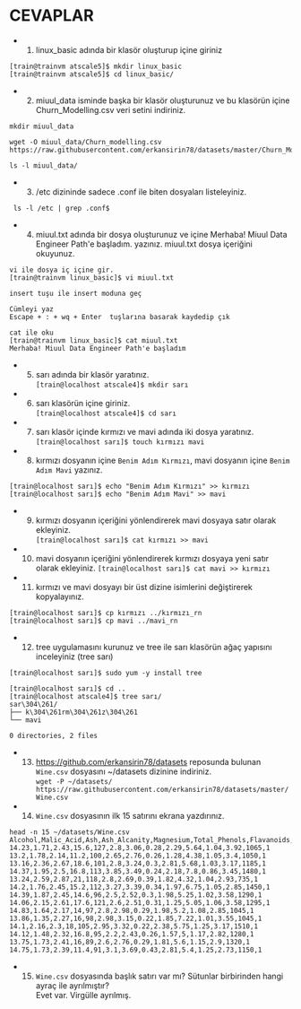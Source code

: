 # CEVAPLAR


- 1. linux_basic adında bir klasör oluşturup içine giriniz
```
[train@trainvm atscale5]$ mkdir linux_basic
[train@trainvm atscale5]$ cd linux_basic/
```

- 2. miuul_data isminde başka bir klasör oluşturunuz ve bu klasörün içine  Churn_Modelling.csv veri setini indiriniz.
```
mkdir miuul_data

wget -O miuul_data/Churn_modelling.csv https://raw.githubusercontent.com/erkansirin78/datasets/master/Churn_Modelling.csv

ls -l miuul_data/
```

- 3. /etc dizininde sadece .conf ile biten dosyaları listeleyiniz.
```
 ls -l /etc | grep .conf$
```

- 4. miuul.txt adında bir dosya oluşturunuz ve içine Merhaba! Miuul Data Engineer Path'e başladım. yazınız. miuul.txt dosya içeriğini okuyunuz.
```
vi ile dosya iç içine gir.
[train@trainvm linux_basic]$ vi miuul.txt

insert tuşu ile insert moduna geç

Cümleyi yaz 
Escape + : + wq + Enter  tuşlarına basarak kaydedip çık 

cat ile oku 
[train@trainvm linux_basic]$ cat miuul.txt
Merhaba! Miuul Data Engineer Path'e başladım
```


- 5. sarı adında bir klasör yaratınız.  
` [train@localhost atscale4]$ mkdir sarı `

- 6. sarı klasörün içine giriniz.  
` [train@localhost atscale4]$ cd sarı `  

- 7. sarı klasör içinde kırmızı ve mavi adında iki dosya yaratınız.  
` [train@localhost sarı]$ touch kırmızı mavi  `  

- 8. kırmızı  dosyanın içine `Benim Adım Kırmızı`, mavi dosyanın içine `Benim Adım Mavi` yazınız.
```
[train@localhost sarı]$ echo "Benim Adım Kırmızı" >> kırmızı
[train@localhost sarı]$ echo "Benim Adım Mavi" >> mavi
```

- 9. kırmızı dosyanın içeriğini yönlendirerek mavi dosyaya satır olarak ekleyiniz.  
` [train@localhost sarı]$ cat kırmızı >> mavi  `  

- 10. mavi dosyanın içeriğini yönlendirerek kırmızı dosyaya yeni satır olarak ekleyiniz.
` [train@localhost sarı]$ cat mavi >> kırmızı  ` 

- 11. kırmızı ve mavi dosyayı bir üst dizine isimlerini değiştirerek kopyalayınız.
```
[train@localhost sarı]$ cp kırmızı ../kırmızı_rn
[train@localhost sarı]$ cp mavi ../mavi_rn
```
- 12. tree uygulamasını kurunuz ve tree ile sarı klasörün ağaç yapısını inceleyiniz (tree sarı)
```
[train@localhost sarı]$ sudo yum -y install tree

[train@localhost sarı]$ cd ..
[train@localhost atscale4]$ tree sarı/
sar\304\261/
├── k\304\261rm\304\261z\304\261
└── mavi

0 directories, 2 files
```
- 13. https://github.com/erkansirin78/datasets reposunda bulunan `Wine.csv` dosyasını ~/datasets dizinine indiriniz.  
` wget -P ~/datasets/ https://raw.githubusercontent.com/erkansirin78/datasets/master/Wine.csv ` 

- 14. `Wine.csv` dosyasının ilk 15 satırını ekrana yazdırınız.
```
head -n 15 ~/datasets/Wine.csv
Alcohol,Malic_Acid,Ash,Ash_Alcanity,Magnesium,Total_Phenols,Flavanoids,Nonflavanoid_Phenols,Proanthocyanins,Color_Intensity,Hue,OD280,Proline,Customer_Segment
14.23,1.71,2.43,15.6,127,2.8,3.06,0.28,2.29,5.64,1.04,3.92,1065,1
13.2,1.78,2.14,11.2,100,2.65,2.76,0.26,1.28,4.38,1.05,3.4,1050,1
13.16,2.36,2.67,18.6,101,2.8,3.24,0.3,2.81,5.68,1.03,3.17,1185,1
14.37,1.95,2.5,16.8,113,3.85,3.49,0.24,2.18,7.8,0.86,3.45,1480,1
13.24,2.59,2.87,21,118,2.8,2.69,0.39,1.82,4.32,1.04,2.93,735,1
14.2,1.76,2.45,15.2,112,3.27,3.39,0.34,1.97,6.75,1.05,2.85,1450,1
14.39,1.87,2.45,14.6,96,2.5,2.52,0.3,1.98,5.25,1.02,3.58,1290,1
14.06,2.15,2.61,17.6,121,2.6,2.51,0.31,1.25,5.05,1.06,3.58,1295,1
14.83,1.64,2.17,14,97,2.8,2.98,0.29,1.98,5.2,1.08,2.85,1045,1
13.86,1.35,2.27,16,98,2.98,3.15,0.22,1.85,7.22,1.01,3.55,1045,1
14.1,2.16,2.3,18,105,2.95,3.32,0.22,2.38,5.75,1.25,3.17,1510,1
14.12,1.48,2.32,16.8,95,2.2,2.43,0.26,1.57,5,1.17,2.82,1280,1
13.75,1.73,2.41,16,89,2.6,2.76,0.29,1.81,5.6,1.15,2.9,1320,1
14.75,1.73,2.39,11.4,91,3.1,3.69,0.43,2.81,5.4,1.25,2.73,1150,1
```
- 15. `Wine.csv` dosyasında başlık satırı var mı? Sütunlar birbirinden hangi ayraç ile ayrılmıştır?  
Evet var. Virgülle ayrılmış.